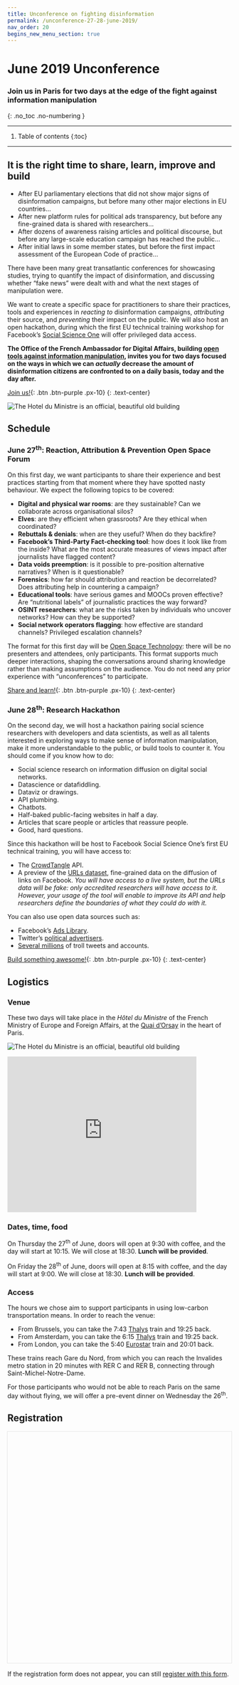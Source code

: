 ```yaml
---
title: Unconference on fighting disinformation
permalink: /unconference-27-28-june-2019/
nav_order: 20
begins_new_menu_section: true
---
```


# June 2019 Unconference
### Join us in Paris for two days at the edge of the fight against information manipulation
{: .no_toc .no-numbering }

- - -

1. Table of contents
{:toc}

- - -

## It is the right time to share, learn, improve and build

- After EU parliamentary elections that did not show major signs of disinformation campaigns, but before many other major elections in EU countries…
- After new platform rules for political ads transparency, but before any fine-grained data is shared with researchers…
- After dozens of awareness raising articles and political discourse, but before any large-scale education campaign has reached the public…
- After initial laws in some member states, but before the first impact assessment of the European Code of practice…

There have been many great transatlantic conferences for showcasing studies, trying to quantify the impact of disinformation, and discussing whether “fake news” were dealt with and what the next stages of manipulation were.

We want to create a specific space for practitioners to share their practices, tools and experiences in _reacting to_ disinformation campaigns, _attributing_ their source, and _preventing_ their impact on the public. We will also host an open hackathon, during which the first EU technical training workshop for Facebook’s [Social Science One](https://socialscience.one) will offer privileged data access.

**The Office of the French Ambassador for Digital Affairs, building [open tools against information manipulation](https://disinfo.quaidorsay.fr), invites you for two days focused on the ways in which we can _actually_ decrease the amount of disinformation citizens are confronted to on a daily basis, today and the day after.**

[Join us!](#registration){: .btn .btn-purple .px-10}
{: .text-center}

![The Hotel du Ministre is an official, beautiful old building](/assets/img/unconference/hotel-interieur.jpg)

## Schedule

### June 27<sup>th</sup>: Reaction, Attribution & Prevention Open Space Forum

On this first day, we want participants to share their experience and best practices starting from that moment where they have spotted nasty behaviour. We expect the following topics to be covered:

- **Digital and physical war rooms**: are they sustainable? Can we collaborate across organisational silos?
- **Elves**: are they efficient when grassroots? Are they ethical when coordinated?
- **Rebuttals & denials**: when are they useful? When do they backfire?
- **Facebook’s Third-Party Fact-checking tool**: how does it look like from the inside? What are the most accurate measures of views impact after journalists have flagged content?
- **Data voids preemption**: is it possible to pre-position alternative narratives? When is it questionable?
- **Forensics**: how far should attribution and reaction be decorrelated? Does attributing help in countering a campaign?
- **Educational tools**: have serious games and MOOCs proven effective? Are “nutritional labels” of journalistic practices the way forward?
- **OSINT researchers**: what are the risks taken by individuals who uncover networks? How can they be supported?
- **Social network operators flagging**: how effective are standard channels? Privileged escalation channels?

The format for this first day will be [Open Space Technology](https://en.wikipedia.org/wiki/Open_Space_Technology): there will be no presenters and attendees, only participants. This format supports much deeper interactions, shaping the conversations around sharing knowledge rather than making assumptions on the audience. You do not need any prior experience with “unconferences” to participate.

[Share and learn!](#registration){: .btn .btn-purple .px-10}
{: .text-center}


### June 28<sup>th</sup>: Research Hackathon

On the second day, we will host a hackathon pairing social science researchers with developers and data scientists, as well as all talents interested in exploring ways to make sense of information manipulation, make it more understandable to the public, or build tools to counter it. You should come if you know how to do:

- Social science research on information diffusion on digital social networks.
- Datascience or datafiddling.
- Dataviz or drawings.
- API plumbing.
- Chatbots.
- Half-baked public-facing websites in half a day.
- Articles that scare people or articles that reassure people.
- Good, hard questions.

Since this hackathon will be host to Facebook Social Science One’s first EU technical training, you will have access to:

- The [CrowdTangle](https://www.crowdtangle.com) API.
- A preview of the [URLs dataset](https://socialscience.one/rfps), fine-grained data on the diffusion of links on Facebook. _You will have access to a live system, but the URLs data will be fake: only accredited researchers will have access to it. However, your usage of the tool will enable to improve its API and help researchers define the boundaries of what they could do with it._

You can also use open data sources such as:

- Facebook’s [Ads Library](https://www.facebook.com/ads/library/).
- Twitter’s [political advertisers](https://ads.twitter.com/transparency/i/political_advertisers).
- [Several millions](https://disinfo.quaidorsay.fr/encyclopedia/research/tools#disinformation-datasets) of troll tweets and accounts.


[Build something awesome!](#registration){: .btn .btn-purple .px-10}
{: .text-center}


## Logistics

### Venue

These two days will take place in the _Hôtel du Ministre_ of the French Ministry of Europe and Foreign Affairs, at the [Quai d’Orsay](https://www.openstreetmap.org/?mlat=48.86227&amp;mlon=2.31614#map=17/48.86227/2.31614) in the heart of Paris.

![The Hotel du Ministre is an official, beautiful old building](/assets/img/unconference/hotel-exterieur.jpg)

<iframe width="425" height="350" src="https://www.openstreetmap.org/export/embed.html?bbox=2.3101544380187993%2C48.85997166258356%2C2.3221278190612797%2C48.86455948888583&amp;layer=mapnik&amp;marker=48.86226562830378%2C2.316141128540039" style="border: none"></iframe>

### Dates, time, food

On Thursday the 27<sup>th</sup> of June, doors will open at 9:30 with coffee, and the day will start at 10:15. We will close at 18:30. **Lunch will be provided**.

On Friday the 28<sup>th</sup> of June, doors will open at 8:15 with coffee, and the day will start at 9:00. We will close at 18:30. **Lunch will be provided**.

### Access

The hours we chose aim to support participants in using low-carbon transportation means. In order to reach the venue:

- From Brussels, you can take the 7:43 [Thalys](https://www.thalys.com/) train and 19:25 back.
- From Amsterdam, you can take the 6:15 [Thalys](https://www.thalys.com/) train and 19:25 back.
- From London, you can take the 5:40 [Eurostar](https://booking.eurostar.com/uk-en/train-search?adult=1&outbound-date=2019-06-27&bookingType=standard&origin=7015400&destination=8727100) train and 20:01 back.

These trains reach Gare du Nord, from which you can reach the Invalides metro station in 20 minutes with RER C and RER B, connecting through Saint-Michel-Notre-Dame.

For those participants who would not be able to reach Paris on the same day without flying, we will offer a pre-event dinner on Wednesday the 26<sup>th</sup>.

## Registration

<div class="typeform-widget" data-url="https://mattischneider.typeform.com/to/uJuA0y" style="width: 100%; height: 520px; box-shadow: 0 0 0 1px #E5E5E5; margin-bottom: 1rem"></div> <script> (function() { var qs,js,q,s,d=document, gi=d.getElementById, ce=d.createElement, gt=d.getElementsByTagName, id="typef_orm", b="https://embed.typeform.com/"; if(!gi.call(d,id)) { js=ce.call(d,"script"); js.id=id; js.src=b+"embed.js"; q=gt.call(d,"script")[0]; q.parentNode.insertBefore(js,q) } })() </script>

If the registration form does not appear, you can still [register with this form](https://mattischneider.typeform.com/to/uJuA0y).

